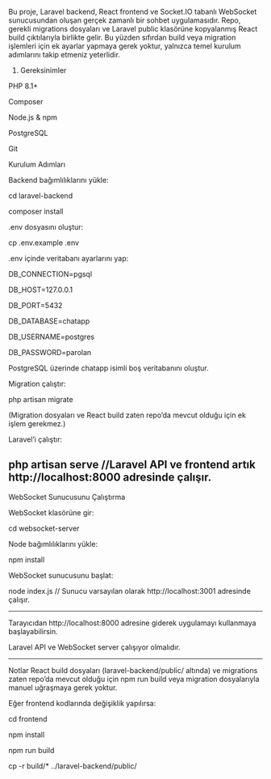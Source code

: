 Bu proje, Laravel backend, React frontend ve Socket.IO tabanlı WebSocket sunucusundan oluşan gerçek zamanlı bir sohbet uygulamasıdır.
Repo, gerekli migrations dosyaları ve Laravel public klasörüne kopyalanmış React build çıktılarıyla birlikte gelir.
Bu yüzden sıfırdan build veya migration işlemleri için ek ayarlar yapmaya gerek yoktur, yalnızca temel kurulum adımlarını takip etmeniz yeterlidir.

1. Gereksinimler

PHP 8.1+

Composer

Node.js & npm

PostgreSQL

Git

Kurulum Adımları

Backend bağımlılıklarını yükle:

cd laravel-backend

composer install

.env dosyasını oluştur:

cp .env.example .env

.env içinde veritabanı ayarlarını yap:

DB_CONNECTION=pgsql

DB_HOST=127.0.0.1

DB_PORT=5432

DB_DATABASE=chatapp

DB_USERNAME=postgres

DB_PASSWORD=parolan

PostgreSQL üzerinde chatapp isimli boş veritabanını oluştur.

Migration çalıştır:

php artisan migrate

(Migration dosyaları ve React build zaten repo’da mevcut olduğu için ek işlem gerekmez.)

Laravel’i çalıştır:

php artisan serve //Laravel API ve frontend artık http://localhost:8000 adresinde çalışır.
-----------------------------
WebSocket Sunucusunu Çalıştırma

WebSocket klasörüne gir:

cd websocket-server

Node bağımlılıklarını yükle:

npm install

WebSocket sunucusunu başlat:

node index.js // Sunucu varsayılan olarak http://localhost:3001 adresinde çalışır.

-----------------------------
Tarayıcıdan http://localhost:8000 adresine giderek uygulamayı kullanmaya başlayabilirsin.

Laravel API ve WebSocket server çalışıyor olmalıdır.

-----------------------------
Notlar
React build dosyaları (laravel-backend/public/ altında) ve migrations zaten repo’da mevcut olduğu için npm run build veya migration dosyalarıyla manuel uğraşmaya gerek yoktur.

Eğer frontend kodlarında değişiklik yapılırsa:

cd frontend

npm install

npm run build

cp -r build/* ../laravel-backend/public/





